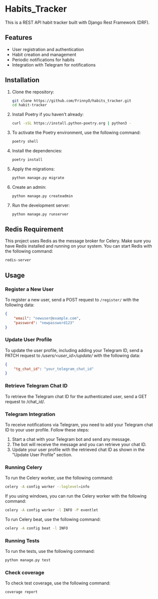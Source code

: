 # Habits_Tracker

This is a REST API habit tracker built with Django Rest Framework (DRF).

## Features

- User registration and authentication
- Habit creation and management
- Periodic notifications for habits
- Integration with Telegram for notifications

## Installation

1. Clone the repository:
    ```sh
    git clone https://github.com/FrinnyO/habits_tracker.git
    cd habit-tracker
    ```

2. Install Poetry if you haven't already:
    ```sh
    curl -sSL https://install.python-poetry.org | python3 -
    ```
3. To activate the Poetry environment, use the following command:
    ```sh
    poetry shell
    ```
4. Install the dependencies:
    ```sh
    poetry install
    ```
5. Apply the migrations:
    ```sh
    python manage.py migrate
    ```
6. Create an admin:
    ```sh
    python manage.py createadmin
    ```
7. Run the development server:
    ```sh
    python manage.py runserver
    ```
## Redis Requirement
This project uses Redis as the message broker for Celery. Make sure you have Redis installed and running on your system. You can start Redis with the following command:
```sh
redis-server
```
## Usage
### Register a New User
To register a new user, send a POST request to `/register/` with the following data:
```json
{
    "email": "newuser@example.com",
    "password": "newpassword123"
}
```
### Update User Profile
To update the user profile, including adding your Telegram ID, send a PATCH request to */users/<user_id>/update/* with the following data:
```json
{
    "tg_chat_id": "your_telegram_chat_id"
}
```
### Retrieve Telegram Chat ID
To retrieve the Telegram chat ID for the authenticated user, send a GET request to /chat_id/.
### Telegram Integration
To receive notifications via Telegram, you need to add your Telegram chat ID to your user profile. Follow these steps:
1. Start a chat with your Telegram bot and send any message.
2. The bot will receive the message and you can retrieve your chat ID.
3. Update your user profile with the retrieved chat ID as shown in the "Update User Profile" section.
### Running Celery
To run the Celery worker, use the following command:
```sh
celery -A config worker --loglevel=info 
```
If you using windows, you can run the Celery worker with the following command:
```sh
celery -A config worker -l INFO -P eventlet
```
To run Celery beat, use the following command:
```sh
celery -A config beat -l INFO
```
### Running Tests
To run the tests, use the following command:
```sh
python manage.py test
```
### Check coverage
To check test coverage, use the following command:
```sh
coverage report
```